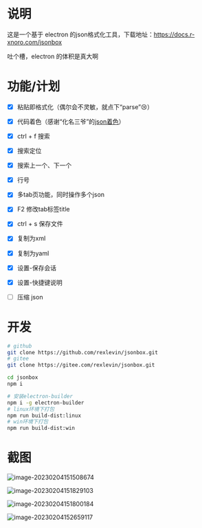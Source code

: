 # 说明

这是一个基于 electron 的json格式化工具，下载地址：https://docs.r-xnoro.com/jsonbox

吐个槽，electron 的体积是真大啊

# 功能/计划

- [x] 粘贴即格式化（偶尔会不灵敏，就点下“parse”:cry:）

- [x] 代码着色（感谢“化名三爷”的[json着色](https://blog.csdn.net/zlxls/article/details/83185627)）

- [x] ctrl + f 搜索

- [x] 搜索定位

- [x] 搜索上一个、下一个 

- [x] 行号

- [x] 多tab页功能，同时操作多个json

- [x] F2 修改tab标签title

- [x] ctrl + s 保存文件

- [x] 复制为xml

- [x] 复制为yaml

- [x] 设置-保存会话

- [x] 设置-快捷键说明

- [ ] 压缩 json

# 开发

```bash
# github
git clone https://github.com/rexlevin/jsonbox.git
# gitee
git clone https://gitee.com/rexlevin/jsonbox.git

cd jsonbox
npm i

# 安装electron-builder
npm i -g electron-builder
# linux环境下打包
npm run build-dist:linux
# win环境下打包
npm run build-dist:win
```

# 截图

![image-20230204151508674](https://imgbd.r-xnoro.com//image-20230204151508674.png)

![image-20230204151829103](https://imgbd.r-xnoro.com//image-20230204151829103.png)

![image-20230204151800184](https://imgbd.r-xnoro.com//image-20230204151800184.png)

![image-20230204152659117](https://imgbd.r-xnoro.com//image-20230204152659117.png)
